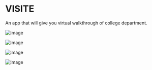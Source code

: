 # VISITE

An app that will give you virtual walkthrough of college department.



![image](https://user-images.githubusercontent.com/78088095/226119088-4e798b53-2c8e-46f7-8967-817e3d3bdfd0.png)

![image](https://user-images.githubusercontent.com/78088095/226118996-6651b4cf-fbdc-4809-b85f-6b640c598cac.png)

![image](https://user-images.githubusercontent.com/78088095/226119007-f7335fb0-3972-40c1-a41b-c4d979175d2c.png)

![image](https://user-images.githubusercontent.com/78088095/226119014-32475a8d-f6a1-47c0-bed2-285da785985a.png)

